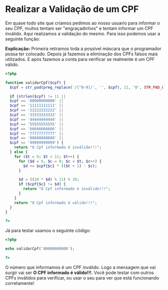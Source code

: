 # Realizar a Validação de um CPF
Em quase todo site que criamos pedimos ao nosso usuario para informar o seu CPF, muitos tentam ser "engraçadinhos" e tentam informar um CPF inválido. Aqui realizamos a validação do mesmo.
Para isso podemos usar a seguinte função:

**Explicação:** Primeira retiramos toda a possível máscara que o programador possa ter colocado. Depois já fazemos a eliminação dos CPFs falsos mais utilizados. E após fazemos a conta para verificar se realmente é um CPF válido.

```php
<?php

function validarCpf($cpf) {
  $cpf = str_pad(preg_replace('/[^0-9]/', '', $cpf), 11, '0', STR_PAD_LEFT);

  if (strlen($cpf) != 11 ||
  $cpf == '00000000000' ||
  $cpf == '11111111111' ||
  $cpf == '22222222222' ||
  $cpf == '33333333333' ||
  $cpf == '44444444444' ||
  $cpf == '55555555555' ||
  $cpf == '66666666666' ||
  $cpf == '77777777777' ||
  $cpf == '88888888888' ||
  $cpf == '99999999999') {
    return "O Cpf informado é inválido!!!";
  } else {
    for ($t = 9; $t < 11; $t++) {
      for ($d = 0, $c = 0; $c < $t; $c++) {
        $d += $cpf{$c} * (($t + 1) - $c);
      }

      $d = ((10 * $d) % 11) % 10;
      if ($cpf{$c} != $d) {
        return "O Cpf informado é inválido!!!";
      }
    }
    return "O Cpf informado é válido!!!";
  }
}

?>
```

Já para testar usamos o seguinte código:



```php
<?php

echo validarCpf('00000000000');

?>
```

O número que informamos é um CPF inválido. Logo a mensagem que vai surgir vai ser **O CPF informado é válido!!!**. Você pode testar com outros CPFs inválidos para verificar, ou usar o seu para ver que está funcionando corretamente!
